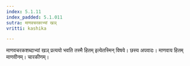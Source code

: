 ```yaml
---
index: 5.1.11
index_padded: 5.1.011
sutra: माणवचरकाभ्यां खञ्
vritti: kashika

---
```

माणवचरकशब्दाभ्यां खञ् प्रत्ययो भवति तस्मै हितम् इत्येतस्मिन् विषये। छस्य अपवादः। माणवाय हितम् माणवीनम्। चारकीणम्।